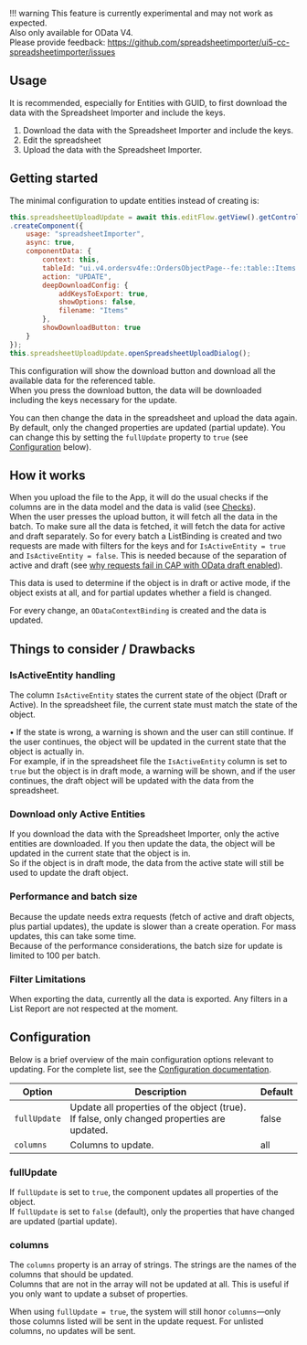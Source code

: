 !!! warning
    This feature is currently experimental and may not work as expected.  
    Also only available for OData V4.  
    Please provide feedback: https://github.com/spreadsheetimporter/ui5-cc-spreadsheetimporter/issues


## Usage

It is recommended, especially for Entities with GUID, to first download the data with the Spreadsheet Importer and include the keys.  

1. Download the data with the Spreadsheet Importer and include the keys.
2. Edit the spreadsheet
3. Upload the data with the Spreadsheet Importer.

## Getting started

The minimal configuration to update entities instead of creating is:

```js
this.spreadsheetUploadUpdate = await this.editFlow.getView().getController().getAppComponent()
.createComponent({
    usage: "spreadsheetImporter",
    async: true,
    componentData: {
        context: this,
        tableId: "ui.v4.ordersv4fe::OrdersObjectPage--fe::table::Items::LineItem-innerTable",
        action: "UPDATE",
        deepDownloadConfig: {
            addKeysToExport: true,
            showOptions: false,
            filename: "Items"
        },
        showDownloadButton: true
    }
});
this.spreadsheetUploadUpdate.openSpreadsheetUploadDialog();
```

This configuration will show the download button and download all the available data for the referenced table.  
When you press the download button, the data will be downloaded including the keys necessary for the update.  

You can then change the data in the spreadsheet and upload the data again.  
By default, only the changed properties are updated (partial update). You can change this by setting the `fullUpdate` property to `true` (see [Configuration](#configuration) below).

## How it works

When you upload the file to the App, it will do the usual checks if the columns are in the data model and the data is valid (see [Checks](./Checks.md)).  
When the user presses the upload button, it will fetch all the data in the batch. To make sure all the data is fetched, it will fetch the data for active and draft separately. So for every batch a ListBinding is created and two requests are made with filters for the keys and for `IsActiveEntity = true` and `IsActiveEntity = false`. This is needed because of the separation of active and draft (see [why requests fail in CAP with OData draft enabled](https://cap.cloud.sap/docs/get-started/troubleshooting#why-do-some-requests-fail-if-i-set-odata-draft-enabled-on-my-entity)).  

This data is used to determine if the object is in draft or active mode, if the object exists at all, and for partial updates whether a field is changed.

For every change, an `ODataContextBinding` is created and the data is updated.

## Things to consider / Drawbacks

### IsActiveEntity handling

The column `IsActiveEntity` states the current state of the object (Draft or Active). In the spreadsheet file, the current state must match the state of the object.

• If the state is wrong, a warning is shown and the user can still continue. If the user continues, the object will be updated in the current state that the object is actually in.  
  For example, if in the spreadsheet file the `IsActiveEntity` column is set to `true` but the object is in draft mode, a warning will be shown, and if the user continues, the draft object will be updated with the data from the spreadsheet.

### Download only Active Entities

If you download the data with the Spreadsheet Importer, only the active entities are downloaded. If you then update the data, the object will be updated in the current state that the object is in.  
So if the object is in draft mode, the data from the active state will still be used to update the draft object.

### Performance and batch size

Because the update needs extra requests (fetch of active and draft objects, plus partial updates), the update is slower than a create operation. For mass updates, this can take some time.  
Because of the performance considerations, the batch size for update is limited to 100 per batch.

### Filter Limitations

When exporting the data, currently all the data is exported. Any filters in a List Report are not respected at the moment.

## Configuration

Below is a brief overview of the main configuration options relevant to updating. For the complete list, see the [Configuration documentation](./Configuration.md).

| Option          | Description                                                                    | Default |
| --------------- | ------------------------------------------------------------------------------ | ------- |
| `fullUpdate`    | Update all properties of the object (true). If false, only changed properties are updated. | false   |
| `columns`       | Columns to update.                                                              | all     |

### fullUpdate

If `fullUpdate` is set to `true`, the component updates all properties of the object.  
If `fullUpdate` is set to `false` (default), only the properties that have changed are updated (partial update).

### columns

The `columns` property is an array of strings. The strings are the names of the columns that should be updated.  
Columns that are not in the array will not be updated at all. This is useful if you only want to update a subset of properties.  

When using `fullUpdate = true`, the system will still honor `columns`—only those columns listed will be sent in the update request. For unlisted columns, no updates will be sent.